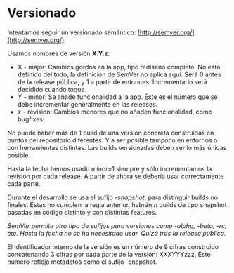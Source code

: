# Versionado
Intentamos seguir un versionado semántico: [http://semver.org/](http://semver.org/)

Usamos nombres de versión **X.Y.z**:
- X - major: Cambios gordos en la app, tipo rediseño completo. No está definido del todo, la definición de SemVer no aplica aquí. Será 0 antes de la release pública, y 1 a partir de entonces. Incrementarlo será decidido cuando toque.
- Y - minor: Se añade funcionalidad a la app. Éste es el número que se debe incrementar generalmente en las releases.
- z - revision: Cambios menores que no añaden funcionalidad, como bugfixes.

No puede haber más de 1 build de una versión concreta construidas en puntos del repositorio diferentes. Y a ser posible tampoco en entornos o con herramientas distintas. Las builds versionadas deben ser lo más únicas posible.

Hasta la fecha hemos usado minor=1 siempre y sólo incrementamos la revisión por cada release. A partir de ahora se debería usar correctamente cada parte.

Durante el desarrollo se usa el sufijo *-snapshot*, para distinguir builds no finales. Éstas no cumplen la regla anterior, habrán *n* builds de tipo snapshot basadas en código distinto y con distintas features.

*SemVer permite otro tipo de sufijos para versiones como -alpha, -beta, -rc, etc. Hasta la fecha no se ha necesitado usar. Quizá tras la release pública.*

El identificador interno de la versión es un número de 9 cifras construido concatenando 3 cifras por cada parte de la versión: XXXYYYzzz. Este número refleja metadatos como el sufijo -snapshot.
